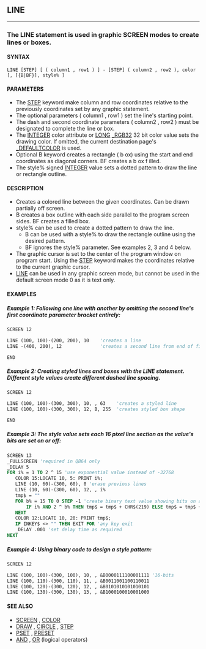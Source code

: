 ## LINE
---

### The LINE statement is used in graphic SCREEN modes to create lines or boxes.

#### SYNTAX

`LINE [STEP] [ ( column1 , row1 ) ] - [STEP] ( column2 , row2 ), color [, [{B|BF}], style% ]`

#### PARAMETERS
* The [STEP](./STEP.md) keyword make column and row coordinates relative to the previously coordinates set by any graphic statement.
* The optional parameters ( column1 , row1 ) set the line's starting point.
* The dash and second coordinate parameters ( column2 , row2 ) must be designated to complete the line or box.
* The [INTEGER](./INTEGER.md) color attribute or [LONG](./LONG.md) [_RGB32](./_RGB32.md) 32 bit color value sets the drawing color.  If omitted, the current destination page's [_DEFAULTCOLOR](./_DEFAULTCOLOR.md) is used.
* Optional B keyword creates a rectangle ( b ox) using the start and end coordinates as diagonal corners. BF creates a b ox f illed.
* The style% signed [INTEGER](./INTEGER.md) value sets a dotted pattern to draw the line or rectangle outline.


#### DESCRIPTION
* Creates a colored line between the given coordinates. Can be drawn partially off screen.
* B creates a box outline with each side parallel to the program screen sides. BF creates a filled box.
* style% can be used to create a dotted pattern to draw the line.
	* B can be used with a style% to draw the rectangle outline using the desired pattern.
	* BF ignores the style% parameter. See examples 2, 3 and 4 below.
* The graphic cursor is set to the center of the program window on program start. Using the [STEP](./STEP.md) keyword makes the coordinates relative to the current graphic cursor.
* [LINE](./LINE.md) can be used in any graphic screen mode, but cannot be used in the default screen mode 0 as it is text only.


#### EXAMPLES
##### Example 1: Following one line with another by omitting the second line's first coordinate parameter bracket entirely:
```vb
SCREEN 12

LINE (100, 100)-(200, 200), 10    'creates a line
LINE -(400, 200), 12              'creates a second line from end of first

END
```
  
##### Example 2: Creating styled lines and boxes with the LINE statement. Different style values create different dashed line spacing.
```vb
SCREEN 12

LINE (100, 100)-(300, 300), 10, , 63    'creates a styled line
LINE (100, 100)-(300, 300), 12, B, 255  'creates styled box shape

END
```
  
##### Example 3: The style value sets each 16 pixel line section as the value's bits are set on or off:
```vb
SCREEN 13
_FULLSCREEN 'required in QB64 only
_DELAY 5
FOR i% = 1 TO 2 ^ 15 'use exponential value instead of -32768
   COLOR 15:LOCATE 10, 5: PRINT i%;
   LINE (10, 60)-(300, 60), 0 'erase previous lines
   LINE (10, 60)-(300, 60), 12, , i%
   tmp$ = ""
   FOR b% = 15 TO 0 STEP -1 'create binary text value showing bits on as █, off as space
       IF i% AND 2 ^ b% THEN tmp$ = tmp$ + CHR$(219) ELSE tmp$ = tmp$ + SPACE$(1)
   NEXT
   COLOR 12:LOCATE 10, 20: PRINT tmp$;
   IF INKEY$ <> "" THEN EXIT FOR 'any key exit
   _DELAY .001 'set delay time as required
NEXT
```
  
##### Example 4: Using binary code to design a style pattern:
```vb
SCREEN 12

LINE (100, 100)-(300, 100), 10, , &B0000111100001111 '16-bits
LINE (100, 110)-(300, 110), 11, , &B0011001100110011
LINE (100, 120)-(300, 120), 12, , &B0101010101010101
LINE (100, 130)-(300, 130), 13, , &B1000100010001000
```
  


#### SEE ALSO
* [SCREEN](./SCREEN.md) , [COLOR](./COLOR.md)
* [DRAW](./DRAW.md) , [CIRCLE](./CIRCLE.md) , [STEP](./STEP.md)
* [PSET](./PSET.md) , [PRESET](./PRESET.md)
* [AND](./AND.md) , [OR](./OR.md) (logical operators)
